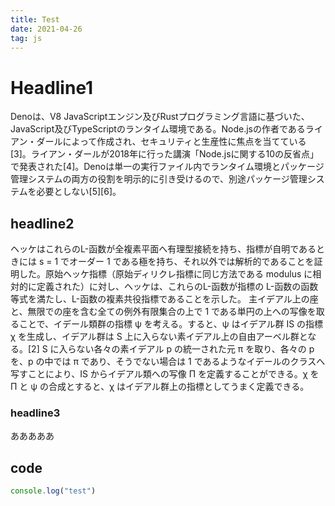 ```yaml
---
title: Test
date: 2021-04-26
tag: js
---
```


Headline1
==================
Denoは、V8 JavaScriptエンジン及びRustプログラミング言語に基づいた、JavaScript及びTypeScriptのランタイム環境である。Node.jsの作者であるライアン・ダールによって作成され、セキュリティと生産性に焦点を当てている[3]。ライアン・ダールが2018年に行った講演「Node.jsに関する10の反省点」で発表された[4]。Denoは単一の実行ファイル内でランタイム環境とパッケージ管理システムの両方の役割を明示的に引き受けるので、別途パッケージ管理システムを必要としない[5][6]。

headline2
------------------
ヘッケはこれらのL-函数が全複素平面へ有理型接続を持ち、指標が自明であるときには s = 1 でオーダー 1 である極を持ち、それ以外では解析的であることを証明した。原始ヘッケ指標（原始ディリクレ指標に同じ方法である modulus に相対的に定義された）に対し、ヘッケは、これらのL-函数が指標の L-函数の函数等式を満たし、L-函数の複素共役指標であることを示した。 主イデアル上の座と、無限での座を含む全ての例外有限集合の上で 1 である単円の上への写像を取ることで、イデール類群の指標 ψ を考える。すると、ψ はイデアル群 IS の指標 χ を生成し、イデアル群は S 上に入らない素イデアル上の自由アーベル群となる。[2] S に入らない各々の素イデアル p の統一された元 π を取り、各々の p を、p の中では π であり、そうでない場合は 1 であるようなイデールのクラスへ写すことにより、IS からイデアル類への写像 Π を定義することができる。χ を Π と ψ の合成とすると、χ はイデアル群上の指標としてうまく定義できる。

### headline3
あああああ

## code

```js
console.log("test")
```
